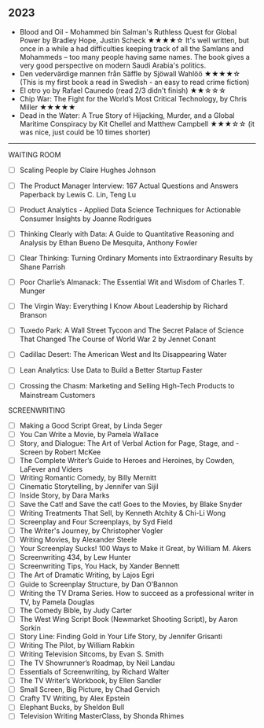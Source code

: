 ## 2023

* Blood and Oil - Mohammed bin Salman's Ruthless Quest for Global Power by Bradley Hope, Justin Scheck ★★★★☆ It's well written, but once in a while a had difficulties keeping track of all the Samlans and Mohammeds – too many people having same names. The book gives a very good perspective on modern Saudi Arabia's politics.
* Den vedervärdige mannen från Säffle by Sjöwall Wahlöö ★★★★☆ (This is my first book a read in Swedish - an easy to read crime fiction)
* El otro yo by Rafael Caunedo (read 2/3 didn't finish) ★★☆☆☆
* Chip War: The Fight for the World’s Most Critical Technology, by Chris Miller ★★★★★
* Dead in the Water: A True Story of Hijacking, Murder, and a Global Maritime Conspiracy by Kit Chellel and Matthew Campbell ★★★☆☆ (it was nice, just could be 10 times shorter)

---

WAITING ROOM

- [ ] Scaling People by Claire Hughes Johnson
- [ ] The Product Manager Interview: 167 Actual Questions and Answers Paperback by Lewis C. Lin, Teng Lu 
- [ ] Product Analytics - Applied Data Science Techniques for Actionable Consumer Insights by Joanne Rodrigues
- [ ] Thinking Clearly with Data: A Guide to Quantitative Reasoning and Analysis by Ethan Bueno De Mesquita, Anthony Fowler
- [ ] Clear Thinking: Turning Ordinary Moments into Extraordinary Results by Shane Parrish 
- [ ] Poor Charlie’s Almanack: The Essential Wit and Wisdom of Charles T. Munger
- [ ] The Virgin Way: Everything I Know About Leadership by Richard Branson
- [ ] Tuxedo Park: A Wall Street Tycoon and The Secret Palace of Science That Changed The Course of World War 2 by Jennet Conant
- [ ] Cadillac Desert: The American West and Its Disappearing Water
- [ ] Lean Analytics: Use Data to Build a Better Startup Faster
- [ ] Crossing the Chasm: Marketing and Selling High-Tech Products to Mainstream Customers


SCREENWRITING

- [ ]  Making a Good Script Great, by Linda Seger
- [ ]  You Can Write a Movie, by Pamela Wallace 
- [ ]  Story, and Dialogue: The Art of Verbal Action for Page, Stage, and - Screen by Robert McKee
- [ ]  The Complete Writer’s Guide to Heroes and Heroines, by Cowden, LaFever and Viders
- [ ]  Writing Romantic Comedy, by Billy Mernitt 
- [ ]  Cinematic Storytelling, by Jennifer van Sijil
- [ ]  Inside Story, by Dara Marks 
- [ ]  Save the Cat! and Save the cat! Goes to the Movies, by Blake Snyder
- [ ]  Writing Treatments That Sell, by Kenneth Atchity & Chi-Li Wong
- [ ]  Screenplay and Four Screenplays, by Syd Field
- [ ]  The Writer's Journey, by Christopher Vogler
- [ ]  Writing Movies, by Alexander Steele
- [ ]  Your Screenplay Sucks! 100 Ways to Make it Great, by William M. Akers
- [ ]  Screenwriting 434, by Lew Hunter
- [ ]  Screenwriting Tips, You Hack, by Xander Bennett
- [ ]  The Art of Dramatic Writing, by Lajos Egri 
- [ ]  Guide to Screenplay Structure, by Dan O’Bannon
- [ ]  Writing the TV Drama Series. How to succeed as a professional writer in TV, by Pamela Douglas 
- [ ]  The Comedy Bible, by Judy Carter
- [ ]  The West Wing Script Book (Newmarket Shooting Script), by Aaron Sorkin
- [ ]  Story Line: Finding Gold in Your Life Story, by Jennifer Grisanti 
- [ ]  Writing The Pilot, by William Rabkin
- [ ]  Writing Television Sitcoms, by Evan S. Smith
- [ ]  The TV Showrunner’s Roadmap, by Neil Landau
- [ ]  Essentials of Screenwriting, by Richard Walter
- [ ]  The TV Writer’s Workbook, by Ellen Sandler
- [ ]  Small Screen, Big Picture, by Chad Gervich
- [ ]  Crafty TV Writing, by Alex Epstein
- [ ]  Elephant Bucks, by Sheldon Bull
- [ ]  Television Writing MasterClass, by Shonda Rhimes
